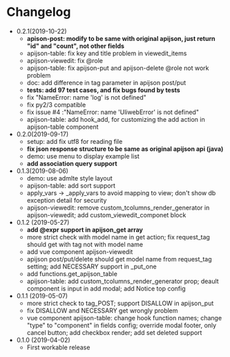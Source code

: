 # Changelog

- 0.2.1(2019-10-22)
  - **apison-post: modify to be same with original apijson, just return "id" and "count", not other fields**
  - apijson-table: fix key and title problem in viewedit_items
  - apijson-viewedit: fix @role
  - apijson-table: fix apijson-put and apijson-delete @role not work problem
  - doc: add difference in tag parameter in apijson post/put
  - **tests: add 97 test cases, and fix bugs found by tests**
  - fix "NameError: name 'log' is not defined"
  - fix py2/3 compatible
  - fix  issue #4 :"NameError: name 'UliwebError' is not defined"
  - apijson-table: add hook_add, for customizing the add action in apijson-table component
- 0.2.0(2019-09-17)
  - setup: add fix utf8 for reading file
  - **fix json response structure to be same as original apijson api (java)**
  - demo: use menu to display example list
  - **add association query support**
- 0.1.3(2019-08-06)
  - demo: use admlte style layout
  - apijson-table: add sort support
  - apply_vars ->  _apply_vars to avoid mapping to view; don't show db exception detail for security
  - apijson-viewedit: remove custom_tcolumns_render_generator in apijson-viewedit; add custom_viewedit_componet block
- 0.1.2 (2019-05-27)
  - **add @expr support in apijson_get array**
  - more strict check with model name in get action;  fix request_tag should get with tag not with model name
  - add vue component apijson-viewedit
  - apijson post/put/delete should get model name from request_tag setting; add NECESSARY support in _put_one
  - add functions.get_apijson_table
  - apijson-table: add custom_tcolumns_render_generator prop; deault component is input in add modal;  add Notice top config
- 0.1.1 (2019-05-07)
  - more strict check to tag_POST; support DISALLOW in apijson_put
  - fix DISALLOW and NECESSARY get wrongly problem
  - vue component apijson-table: change hook function names; change "type" to "component" in fields config;  override modal footer, only cancel button; add checkbox render; add set deleted support
- 0.1.0 (2019-04-02)
  - First workable release
